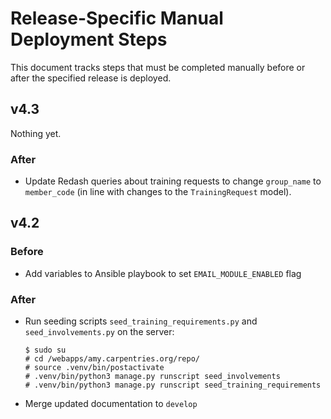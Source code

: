 # Release-Specific Manual Deployment Steps

This document tracks steps that must be completed manually before or after the specified release is deployed.

## v4.3

Nothing yet.

### After

* Update Redash queries about training requests to change `group_name` to `member_code` (in line with changes to the `TrainingRequest` model).

## v4.2

### Before

* Add variables to Ansible playbook to set `EMAIL_MODULE_ENABLED` flag

### After

* Run seeding scripts `seed_training_requirements.py` and `seed_involvements.py` on the server:

    ```
    $ sudo su
    # cd /webapps/amy.carpentries.org/repo/
    # source .venv/bin/postactivate
    # .venv/bin/python3 manage.py runscript seed_involvements
    # .venv/bin/python3 manage.py runscript seed_training_requirements
    ```

* Merge updated documentation to `develop`
